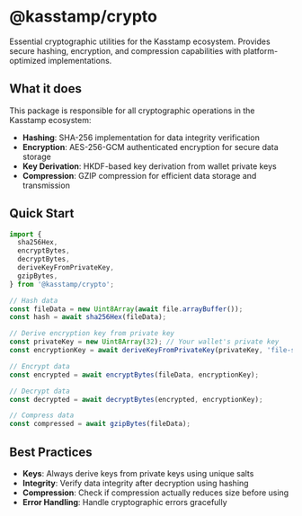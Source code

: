# @kasstamp/crypto

Essential cryptographic utilities for the Kasstamp ecosystem. Provides secure hashing, encryption, and compression capabilities with platform-optimized implementations.

## What it does

This package is responsible for all cryptographic operations in the Kasstamp ecosystem:

- **Hashing**: SHA-256 implementation for data integrity verification
- **Encryption**: AES-256-GCM authenticated encryption for secure data storage
- **Key Derivation**: HKDF-based key derivation from wallet private keys
- **Compression**: GZIP compression for efficient data storage and transmission

## Quick Start

```typescript
import {
  sha256Hex,
  encryptBytes,
  decryptBytes,
  deriveKeyFromPrivateKey,
  gzipBytes,
} from '@kasstamp/crypto';

// Hash data
const fileData = new Uint8Array(await file.arrayBuffer());
const hash = await sha256Hex(fileData);

// Derive encryption key from private key
const privateKey = new Uint8Array(32); // Your wallet's private key
const encryptionKey = await deriveKeyFromPrivateKey(privateKey, 'file-salt');

// Encrypt data
const encrypted = await encryptBytes(fileData, encryptionKey);

// Decrypt data
const decrypted = await decryptBytes(encrypted, encryptionKey);

// Compress data
const compressed = await gzipBytes(fileData);
```

## Best Practices

- **Keys**: Always derive keys from private keys using unique salts
- **Integrity**: Verify data integrity after decryption using hashing
- **Compression**: Check if compression actually reduces size before using
- **Error Handling**: Handle cryptographic errors gracefully

